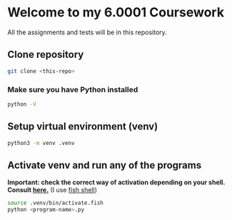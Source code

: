 # Welcome to my 6.0001 Coursework

All the assignments and tests will be in this repository.

## Clone repository

```sh
git clone <this-repo>
```

### Make sure you have Python installed

```sh
python -V
```

## Setup virtual environment (venv)

```sh
python3 -m venv .venv
```

## Activate venv and run any of the programs

**Important: check the correct way of activation depending on your shell. Consult [here.](https://docs.python.org/3/tutorial/venv.html#creating-virtual-environments)** (I use [fish shell](https://fishshell.com/))

```sh
source .venv/bin/activate.fish
python <program-name>.py
```
